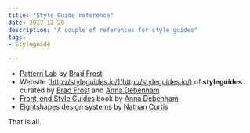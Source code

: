 ```yaml
---
title: "Style Guide reference"
date: 2017-12-20
description: "A couple of references for style guides"
tags: 
- Styleguide

---
```


* [Pattern Lab](http://patternlab.io/) by [Brad Frost](https://twitter.com/brad_frost)
* Website [http://styleguides.io/](http://styleguides.io/) of **styleguides** curated by [Brad Frost](https://twitter.com/brad_frost) and [Anna Debenham](https://twitter.com/anna_debenham)
* [Front-end Style Guides](http://www.maban.co.uk/projects/front-end-style-guides/) book by [Anna Debenham](https://twitter.com/anna_debenham)
* [Eightshapes](https://medium.com/eightshapes-llc) design systems by [Nathan Curtis](https://twitter.com/nathanacurtis)

That is all.
